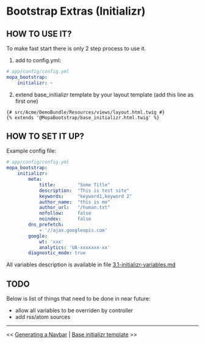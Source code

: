 Bootstrap Extras (Initializr)
================

HOW TO USE IT?
--------------
To make fast start there is only 2 step process to use it.

1. add to config.yml:

```yaml
# app/config/config.yml
mopa_bootstrap:
    initializr: ~
```

2. extend base_initializr template by your layout template (add this line as first one)

```twig
{# src/Acme/DemoBundle/Resources/views/layout.html.twig #}
{% extends '@MopaBootstrap/base_initializr.html.twig' %}
```

HOW TO SET IT UP?
--------

Example config file:

```yaml
# app/config/config.yml
mopa_bootstrap:
    initializr:
        meta:
            title:        "Some Title"
            description:  "This is test site"
            keywords:     "keyword1,keyword 2"
            author_name:  "this is me"
            author_url:   "/human.txt"
            nofollow:     false
            noindex:      false
        dns_prefetch:
            - '//ajax.googleapis.com'
        google:
            wt: 'xxx'
            analytics: 'UA-xxxxxxx-xx'
        diagnostic_mode: true
```

All variables description is available in file [3.1-initializr-variables.md](3.1-initializr-variables.md)

TODO
------
Below is list of things that need to be done in near future:

* allow all variables to be overriden by controller
* add rss/atom sources

---

<< [Generating a Navbar](2-navbars.md) | [Base initializr template](3.1-initializr-variables.md) >>
